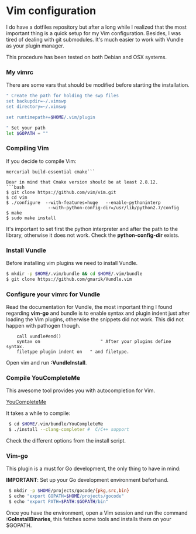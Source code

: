 # Vim configuration

I do have a dotfiles repository but after a long while I realized that the most important thing is a quick setup for my Vim configuration. Besides, I was tired of dealing with git submodules. It's much easier to work with Vundle as your plugin manager.

This procedure has been tested on both Debian and OSX systems.

### My vimrc

There are some vars that should be modified before starting the installation.

```bash
" Create the path for holding the swp files
set backupdir=~/.vimswp
set directory=~/.vimswp

set runtimepath+=$HOME/.vim/plugin 

" Set your path
let $GOPATH = ""
```

### Compiling Vim

If you decide to compile Vim:

```$ sudo apt-get install git-core python2.7-dev libncurses5-dev python3-dev ruby-dev \
mercurial build-essential cmake```

Bear in mind that Cmake version should be at least 2.8.12.
```bash
$ git clone https://github.com/vim/vim.git
$ cd vim
$ ./configure  --with-features=huge   --enable-pythoninterp 
     			--with-python-config-dir=/usr/lib/python2.7/config
$ make
$ sudo make install
```

It's important to set first the python interpreter and after the path to the library, otherwise it does not work. Check the **python-config-dir** exists.


### Install Vundle

Before installing vim plugins we need to install Vundle.

```bash
$ mkdir -p $HOME/.vim/bundle && cd $HOME/.vim/bundle
$ git clone https://github.com/gmarik/Vundle.vim
```

### Configure your vimrc for Vundle

Read the documentation for Vundle, the most important thing I found regarding **vim-go** and bundle is to enable syntax and plugin indent just after loading the Vim plugins, otherwise the snippets did not work. This did not happen with pathogen though.

        call vundle#end()
        syntax on                       " After your plugins define syntax.
        filetype plugin indent on	" and filetype.

Open vim and run **:VundleInstall**.

### Compile YouCompleteMe

This awesome tool provides you with autocompletion for Vim.

[YouCompleteMe](https://github.com/Valloric/YouCompleteMe)

It takes a while to compile:
```bash
 $ cd $HOME/.vim/bundle/YouCompleteMe
 $ ./install --clang-completer #  C/C++ support
```
Check the different options from the install script.

### Vim-go

This plugin is a must for Go development, the only thing to have in mind:

**IMPORTANT**: Set up your Go development environment beforhand.
```bash
 $ mkdir -p $HOME/projects/gocode/{pkg,src,bin}
 $ echo "export GOPATH=$HOME/projects/gocode"
 $ echo "export PATH=$PATH:$GOPATH/bin"
```

Once you have the environment, open a Vim session and run the command **:GoInstallBinaries**, this fetches some
tools and installs them on your $GOPATH.
